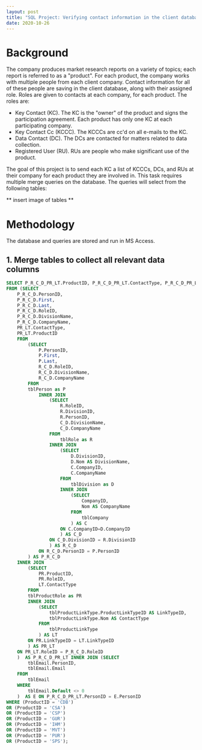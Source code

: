 ```yaml
---
layout: post
title: "SQL Project: Verifying contact information in the client database"
date: 2020-10-26
---
```


# Background
The company produces market research reports on a variety of topics; each report is referred to as a "product". For each product, the company works with multiple people from each client company. Contact information for all of these people are saving in the client database, along with their assigned role. Roles are given to contacts at each company, for each product. The roles are:

* Key Contact (KC). The KC is the "owner" of the product and signs the participation agreement. Each product has only one KC at each participating company. 
* Key Contact Cc (KCCC). The KCCCs are cc'd on all e-mails to the KC.
* Data Contact (DC). The DCs are contacted for matters related to data collection.
* Registered User (RU). RUs are people who make significant use of the product.

The goal of this project is to send each KC a list of KCCCs, DCs, and RUs at their company for each product they are involved in. This task requires multiple merge queries on the database. The queries will select from the following tables:

** insert image of tables **

# Methodology
The database and queries are stored and run in MS Access.

## 1. Merge tables to collect all relevant data columns
```sql
SELECT P_R_C_D_PR_LT.ProductID, P_R_C_D_PR_LT.ContactType, P_R_C_D_PR_LT.First, P_R_C_D_PR_LT.Last, P_R_C_D_PR_LT.First & Space(1) & P_R_C_D_PR_LT.Last AS FullName, P_R_C_D_PR_LT.CompanyName, P_R_C_D_PR_LT.DivisionName, E.Email INTO AllContacts
FROM (SELECT
	P_R_C_D.PersonID,
	P_R_C_D.First,
	P_R_C_D.Last,
	P_R_C_D.RoleID,
	P_R_C_D.DivisionName,
	P_R_C_D.CompanyName,
	PR_LT.ContactType,
	PR_LT.ProductID
	FROM
		(SELECT
			P.PersonID,
			P.First,
			P.Last,
			R_C_D.RoleID,
			R_C_D.DivisionName,
			R_C_D.CompanyName
		FROM
		tblPerson as P
			INNER JOIN
				(SELECT 
					R.RoleID, 
					R.DivisionID, 
					R.PersonID,
					C_D.DivisionName,
					C_D.CompanyName
				FROM 
					tblRole as R
				INNER JOIN
					(SELECT 
						D.DivisionID, 
						D.Nom AS DivisionName, 
						C.CompanyID, 
						C.CompanyName
					FROM
						tblDivision as D
					INNER JOIN
						(SELECT
							CompanyID, 
							Nom AS CompanyName
						FROM
							tblCompany
						) AS C
					ON C.CompanyID=D.CompanyID
					) AS C_D
				ON C_D.DivisionID = R.DivisionID
				) AS R_C_D
			ON R_C_D.PersonID = P.PersonID
		) AS P_R_C_D
	INNER JOIN
		(SELECT
			PR.ProductID,
			PR.RoleID,
			LT.ContactType
		FROM
		tblProductRole as PR
		INNER JOIN
			(SELECT 
				tblProductLinkType.ProductLinkTypeID AS LinkTypeID,
				tblProductLinkType.Nom AS ContactType
			FROM
				tblProductLinkType
			) AS LT
		ON PR.LinkTypeID = LT.LinkTypeID
		) AS PR_LT
	ON PR_LT.RoleID = P_R_C_D.RoleID
	)  AS P_R_C_D_PR_LT INNER JOIN (SELECT
		tblEmail.PersonID,
		tblEmail.Email
	FROM
		tblEmail 
	WHERE
		tblEmail.Default <> 0
	)  AS E ON P_R_C_D_PR_LT.PersonID = E.PersonID
WHERE (ProductID = 'CDB')
OR (ProductID = 'CSA')
OR (ProductID = 'CSP')
OR (ProductID = 'GUR')
OR (ProductID = 'IHM')
OR (ProductID = 'MVT')
OR (ProductID = 'PUR')
OR (ProductID = 'SPS');

```
